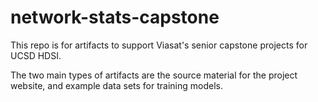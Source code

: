 # network-stats-capstone

This repo is for artifacts to support Viasat's senior capstone projects for UCSD HDSI.

The two main types of artifacts are the source material for the project website, and example data sets for training models.
